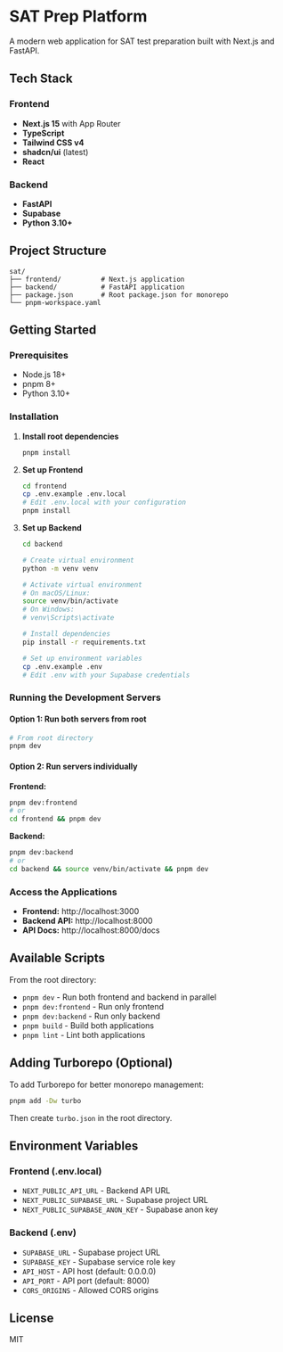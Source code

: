 # SAT Prep Platform

A modern web application for SAT test preparation built with Next.js and FastAPI.

## Tech Stack

### Frontend
- **Next.js 15** with App Router
- **TypeScript**
- **Tailwind CSS v4**
- **shadcn/ui** (latest)
- **React**

### Backend
- **FastAPI**
- **Supabase**
- **Python 3.10+**

## Project Structure

```
sat/
├── frontend/          # Next.js application
├── backend/           # FastAPI application
├── package.json       # Root package.json for monorepo
└── pnpm-workspace.yaml
```

## Getting Started

### Prerequisites
- Node.js 18+
- pnpm 8+
- Python 3.10+

### Installation

1. **Install root dependencies**
   ```bash
   pnpm install
   ```

2. **Set up Frontend**
   ```bash
   cd frontend
   cp .env.example .env.local
   # Edit .env.local with your configuration
   pnpm install
   ```

3. **Set up Backend**
   ```bash
   cd backend

   # Create virtual environment
   python -m venv venv

   # Activate virtual environment
   # On macOS/Linux:
   source venv/bin/activate
   # On Windows:
   # venv\Scripts\activate

   # Install dependencies
   pip install -r requirements.txt

   # Set up environment variables
   cp .env.example .env
   # Edit .env with your Supabase credentials
   ```

### Running the Development Servers

#### Option 1: Run both servers from root
```bash
# From root directory
pnpm dev
```

#### Option 2: Run servers individually

**Frontend:**
```bash
pnpm dev:frontend
# or
cd frontend && pnpm dev
```

**Backend:**
```bash
pnpm dev:backend
# or
cd backend && source venv/bin/activate && pnpm dev
```

### Access the Applications

- **Frontend:** http://localhost:3000
- **Backend API:** http://localhost:8000
- **API Docs:** http://localhost:8000/docs

## Available Scripts

From the root directory:

- `pnpm dev` - Run both frontend and backend in parallel
- `pnpm dev:frontend` - Run only frontend
- `pnpm dev:backend` - Run only backend
- `pnpm build` - Build both applications
- `pnpm lint` - Lint both applications

## Adding Turborepo (Optional)

To add Turborepo for better monorepo management:

```bash
pnpm add -Dw turbo
```

Then create `turbo.json` in the root directory.

## Environment Variables

### Frontend (.env.local)
- `NEXT_PUBLIC_API_URL` - Backend API URL
- `NEXT_PUBLIC_SUPABASE_URL` - Supabase project URL
- `NEXT_PUBLIC_SUPABASE_ANON_KEY` - Supabase anon key

### Backend (.env)
- `SUPABASE_URL` - Supabase project URL
- `SUPABASE_KEY` - Supabase service role key
- `API_HOST` - API host (default: 0.0.0.0)
- `API_PORT` - API port (default: 8000)
- `CORS_ORIGINS` - Allowed CORS origins

## License

MIT
